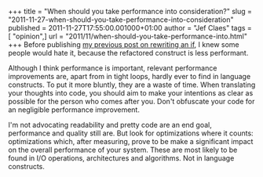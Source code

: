 +++
title = "When should you take performance into consideration?"
slug = "2011-11-27-when-should-you-take-performance-into-consideration"
published = 2011-11-27T17:55:00.001000+01:00
author = "Jef Claes"
tags = [ "opinion",]
url = "2011/11/when-should-you-take-performance-into.html"
+++
Before publishing [my previous post on rewriting an
if](https://jefclaes.be/2011/11/rewriting-if.html), I knew some
people would hate it, because the refactored construct is less
performant.  
  
Although I think performance is important, relevant performance
improvements are, apart from in tight loops, hardly ever to find in
language constructs. To put it more bluntly, they are a waste of time.
When translating your thoughts into code, you should aim to make your
intentions as clear as possible for the person who comes after you.
Don't obfuscate your code for an negligible performance improvement.  
  
I'm not advocating readability and pretty code are an end goal,
performance and quality still are. But look for optimizations where it
counts: optimizations which, after measuring, prove to be make a
significant impact on the overall performance of your system. These are
most likely to be found in I/O operations, architectures and algorithms.
Not in language constructs.
